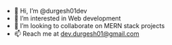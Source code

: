 - 👋 Hi, I’m @durgesh01dev
- 👀 I’m interested in Web development
- 💞️ I’m looking to collaborate on MERN stack projects
- 📫 Reach me at dev.durgesh01@gmail.com

<!---
durgesh01dev/durgesh01dev is a ✨ special ✨ repository because its `README.md` (this file) appears on your GitHub profile.
You can click the Preview link to take a look at your changes.
--->
